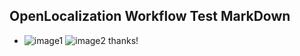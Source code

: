 ## OpenLocalization Workflow Test MarkDown
* ![image1](.\a782d8b9-afae-4144-a2cd-7e9877e79586.PNG)   ![image2](.\f49b2e03-0555-4812-aef7-1350f1170fb3.png) 
thanks!